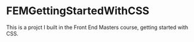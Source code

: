 # FEMGettingStartedWithCSS

This is a projct I built in the Front End Masters course, getting started with CSS.
